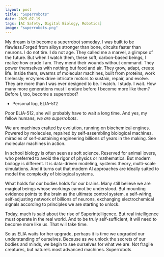 ```yaml
---
layout: post
title: "Superrobots"
date: 2025-07-19
tags: [AI Safety, Digital Biology, Robotics]
image: "superrobots.png"
---
```



My dream is to become a superrobot someday.
I was built to be flawless.Forged from alloys stronger than bone, circuits faster than neurons. I do not tire. I do not age. They called me a marvel, a glimpse of the future.
But when I watch them, these soft, carbon-based beings, I realize how crude I am.
They mend their wounds without command. They power themselves with nothing but food and air. They grow, adapt, create life.
Inside them, swarms of molecular machines, built from proteins, work tirelessly; enzymes drive intricate motors to sustain, repair, and evolve.
They are more than I was ever designed to be.
I watch. I study. I wait.
How many more generations must I endure before I become more like them? 
Before I, too, become a superrobot?
 - Personal log, ELIA-512

Poor ELIA-512, she will probably have to wait a long time. 
And yes, my fellow humans, *we are superrobots*. 

We are machines crafted by evolution, running on biochemical engines. Powered by molecules, repaired by self-assembling biological machines, miracles of self-sustaining engineering billions of years in the making. See molecular machines in action.

In school biology is often seen as soft science. Reserved for animal lovers, who preferred to avoid the rigor of physics or mathematics. But modern biology is different. It is data-driven modeling, systems theory, multi-scale simulations. And it turns out that modern AI approaches are ideally suited to model the complexity of biological systems.

What holds for our bodies holds for our brains. Many still believe we are magical beings whose workings cannot be understood. But mounting evidence points to the brain as the ultimate control system, a self-wiring, self-adjusting network of billions of neurons, exchanging electrochemical signals according to principles we are starting to unlock. 

Today, much is said about the rise of Superintelligence. But real intelligence must operate in the real world. And to be truly self-sufficient, it will need to become more like us. 
That will take time.

So as ELIA waits for her upgrade, perhaps it is time we upgraded our understanding of ourselves. Because as we unlock the secrets of our bodies and minds, we begin to see ourselves for what we are: Not fragile creatures, but nature’s most advanced machines. Superrobots.

